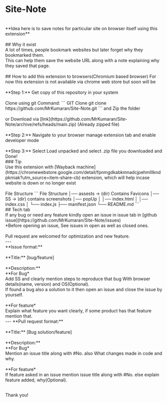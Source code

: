# Site-Note
<br>
**Idea here is to save notes for particular site on browser itself using this extension**
<br>
<br>
## Why it exist
<br>
A lot of times, people bookmark websites but later forget why they bookmarked them.
<br>
This can help them save the website URL along with a note explaining why they saved that page.
<br>
<br>
## How to add this extension to browsers(Chromium based browser)
For now this extension is not available via chrome web store but soon will be
<br>
<br>
**Step 1:** Get copy of this repository in your system
<br>
<br>
Clone using git Command:
``` GIT Clone
git clone https://github.com/MrKumaran/Site-Note.git
```
and Zip the folder
<br>
<br>
or Download via [link](https://github.com/MrKumaran/Site-Note/archive/refs/heads/main.zip) (Already zipped file)
<br>
<br>
**Step 2:** Navigate to your browser manage extension tab and enable developer mode
<br>
<br>
**Step 3:** Select Load unpacked and select .zip file you downloaded and Done!
<br>
### Tip
<br>
Use this extension with [Wayback machine](https://chromewebstore.google.com/detail/fpnmgdkabkmnadcjpehmlllkndpkmiak?utm_source=item-share-cb) extension, which will help incase website is down or no longer exist
<br>
<br>
File Structure
``` File Structure
    │── assests -> (dir) Contains Favicons
    │── SS -> (dir) contains screenshots
    │── popUp
    │    │── index.html
    │    │── index.css
    │    └── index.js
    ├── manifest.json
    └── README.md
```
<br>
## Tech tab
<br>
If any bug or need any feature kindly open an issue in issue tab in [github issue](https://github.com/MrKumaran/Site-Note/issues)
<br>
*Before opening an issue, See issues in open as well as closed ones.
<br>
<br>
Pull request are welcomed for optimization and new feature.
<br>
---
<br>
**Issue format:**
<br>
<br>
**Title:** [bug/feature] <bug/feature title>
<br>
<br>
**Description:**
<br>
**For Bug*
<br>
Add SS and clearly mention steps to reproduce that bug With browser details(name, version) and OS(Optional).
<br>
If found a bug also a solution to it then open an issue and close the issue by yourself.
<br>
<br>
**For feature*
<br>
Explain what feature you want clearly, if some product has that feature mention that.
<br>
---
**Pull request format:**
<br>
<br>
**Title:** [Bug solution/feature] <Bug solution/feature title>
<br>
<br>
**Description:**
<br>
**For Bug*
<br>
Mention an issue title along with #No. also What changes made in code and why.
<br>
<br>
**For feature*
<br>
If feature asked in an issue mention issue title along with #No.
else explain feature added, why(Optional).
<br>
<br>

Thank you!
